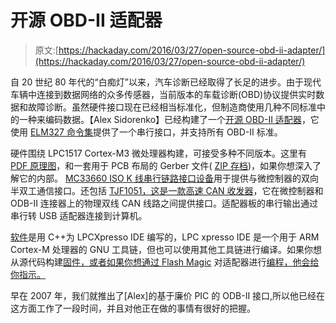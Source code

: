 # 开源 OBD-II 适配器

> 原文:[https://hackaday.com/2016/03/27/open-source-obd-ii-adapter/](https://hackaday.com/2016/03/27/open-source-obd-ii-adapter/)

自 20 世纪 80 年代的“白痴灯”以来，汽车诊断已经取得了长足的进步。由于现代车辆中连接到数据网络的众多传感器，当前版本的车载诊断(OBD)协议提供实时数据和故障诊断。虽然硬件接口现在已经相当标准化，但制造商使用几种不同标准中的一种来编码数据。【Alex Sidorenko】已经构建了一个[开源 OBD-II 适配器](http://www.obddiag.net/allpro.html)，它使用 [ELM327 命令集](https://en.wikipedia.org/wiki/ELM327)提供了一个串行接口，并支持所有 OBD-II 标准。

硬件围绕 LPC1517 Cortex-M3 微处理器构建，可接受多种不同版本。这里有 [PDF 原理图](http://www.obddiag.net/images/allpro/AllPro.pdf)，和一套用于 PCB 布局的 Gerber 文件( [ZIP 存档](http://www.obddiag.net/allpro/allpro-mfgr-data.zip.zip))，如果你想深入了解它的内部。 [MC33660 ISO K 线串行链路接口设备](http://www.mouser.com/ds/2/302/MC33660-783676.pdf)用于提供与微控制器的双向半双工通信接口。还包括 [TJF1051，这是一款高速 CAN 收发器](http://www.nxp.com/documents/data_sheet/TJF1051.pdf)，它在微控制器和 ODB-II 连接器上的物理双线 CAN 线路之间提供接口。适配器板的串行输出通过串行转 USB 适配器连接到计算机。

[软件](https://github.com/ObdDiag-Net/allpro)是用 C++为 LPCXpresso IDE 编写的，LPC xpresso IDE 是一个用于 ARM Cortex-M 处理器的 GNU 工具链，但也可以使用其他工具链进行编译。如果你想从源代码构建[固件，或者如果你想通过 Flash Magic](http://www.obddiag.net/allpro_develop.html) 对适配器进行[编程，他会给你指示。](http://www.obddiag.net/allpro_prog.html)

早在 2007 年，我们就推出了[Alex]的基于廉价 PIC 的 ODB-II 接口,所以他已经在这方面工作了一段时间，并且对他正在做的事情有很好的把握。